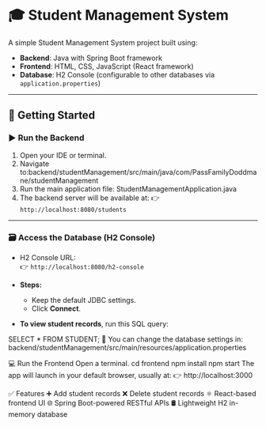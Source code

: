 # 🎓 Student Management System

A simple Student Management System project built using:

- **Backend**: Java with Spring Boot framework  
- **Frontend**: HTML, CSS, JavaScript (React framework)  
- **Database**: H2 Console (configurable to other databases via `application.properties`)

---

## 🚀 Getting Started

### ▶️ Run the Backend

1. Open your IDE or terminal.
2. Navigate to:backend/studentManagement/src/main/java/com/PassFamilyDoddmane/studentManagement
3. Run the main application file: StudentManagementApplication.java
4. The backend server will be available at:
👉 `http://localhost:8080/students`
---


### 🗃️ Access the Database (H2 Console)

- H2 Console URL:  
  👉 `http://localhost:8080/h2-console`

- **Steps:**
  - Keep the default JDBC settings.
  - Click **Connect**.

- **To view student records**, run this SQL query:

SELECT * FROM STUDENT;
🔧 You can change the database settings in:
backend/studentManagement/src/main/resources/application.properties


💻 Run the Frontend
Open a terminal.
cd frontend
npm install
npm start
The app will launch in your default browser, usually at:
👉 http://localhost:3000

✅ Features
➕ Add student records
❌ Delete student records
⚛️ React-based frontend UI
🌐 Spring Boot-powered RESTful APIs
🛢️ Lightweight H2 in-memory database







